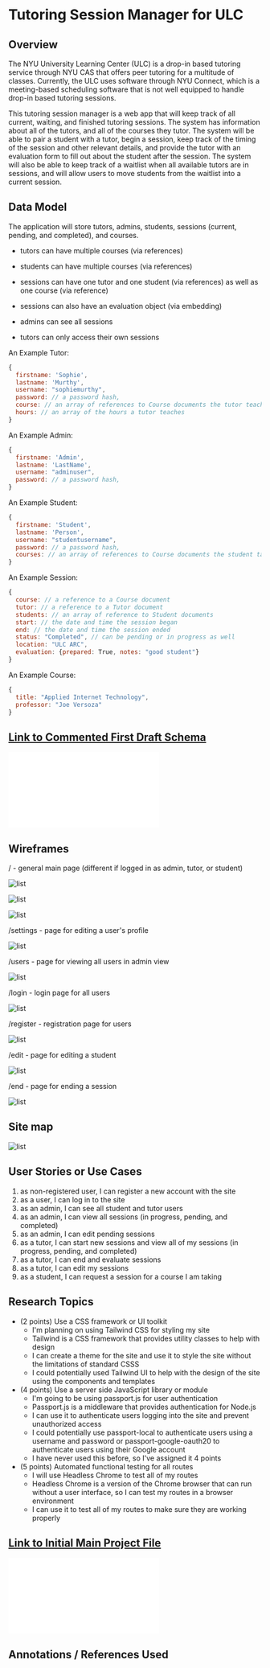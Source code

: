 
# Tutoring Session Manager for ULC

## Overview


The NYU University Learning Center (ULC) is a drop-in based tutoring service through NYU CAS that offers peer tutoring for a multitude of classes. Currently, the ULC uses software through NYU Connect, which is a meeting-based scheduling software that is not well equipped to handle drop-in based tutoring sessions.

This tutoring session manager is a web app that will keep track of all current, waiting, and finished tutoring sessions. The system has information about all of the tutors, and all of the courses they tutor. The system will be able to pair a student with a tutor, begin a session, keep track of the timing of the session and other relevant details, and provide the tutor with an evaluation form to fill out about the student after the session. The system will also be able to keep track of a waitlist when all available tutors are in sessions, and will allow users to move students from the waitlist into a current session. 



## Data Model

The application will store tutors, admins, students, sessions (current, pending, and completed), and courses.

* tutors can have multiple courses (via references)
* students can have multiple courses (via references)
* sessions can have one tutor and one student (via references) as well as one course (via reference)
* sessions can also have an evaluation object (via embedding)

* admins can see all sessions
* tutors can only access their own sessions

An Example Tutor:

```javascript
{
  firstname: 'Sophie',
  lastname: 'Murthy',
  username: "sophiemurthy",
  password: // a password hash,
  course: // an array of references to Course documents the tutor teaches,
  hours: // an array of the hours a tutor teaches
}
```

An Example Admin:

```javascript
{
  firstname: 'Admin',
  lastname: 'LastName',
  username: "adminuser",
  password: // a password hash,
}
```

An Example Student:

```javascript
{
  firstname: 'Student',
  lastname: 'Person',
  username: "studentusername",
  password: // a password hash,
  courses: // an array of references to Course documents the student takes,
}
```

An Example Session:

```javascript
{
  course: // a reference to a Course document
  tutor: // a reference to a Tutor document
  students: // an array of reference to Student documents
  start: // the date and time the session began
  end: // the date and time the session ended
  status: "Completed", // can be pending or in progress as well
  location: "ULC ARC",
  evaluation: {prepared: True, notes: "good student"}
}
```

An Example Course:

```javascript
{
  title: "Applied Internet Technology",
  professor: "Joe Versoza"
}
```


## [Link to Commented First Draft Schema](db.mjs) 

![link to db.mjs](db.mjs)

## Wireframes

/ - general main page 
(different if logged in as admin, tutor, or student)

![list](documentation/student.png)

![list](documentation/admin.png)

![list](documentation/tutor.png)

/settings - page for editing a user's profile

![list](documentation/settings.png)

/users - page for viewing all users in admin view

![list](documentation/users.png)

/login - login page for all users

![list](documentation/login.png)

/register - registration page for users

![list](documentation/register.png)

/edit - page for editing a student

![list](documentation/edit.png)

/end - page for ending a session

![list](documentation/end.png)

## Site map

![list](documentation/sitemap.png)



## User Stories or Use Cases

1. as non-registered user, I can register a new account with the site
2. as a user, I can log in to the site 
3. as an admin, I can see all student and tutor users
4. as an admin, I can view all sessions (in progress, pending, and completed)
5. as an admin, I can edit pending sessions
6. as a tutor, I can start new sessions and view all of my sessions (in progress, pending, and completed)
7. as a tutor, I can end and evaluate sessions 
8. as a tutor, I can edit my sessions 
9. as a student, I can request a session for a course I am taking

## Research Topics

* (2 points) Use a CSS framework or UI toolkit
    * I'm planning on using Tailwind CSS for styling my site
    * Tailwind is a CSS framework that provides utility classes to help with design
    * I can create a theme for the site and use it to style the site without the limitations of standard CSSS
    * I could potentially used Tailwind UI to help with the design of the site using the components and templates
* (4 points) Use a server side JavaScript library or module
    * I'm going to be using passport.js for user authentication
    * Passport.js is a middleware that provides authentication for Node.js
    * I can use it to authenticate users logging into the site and prevent unauthorized access
    * I could potentially use passport-local to authenticate users using a username and password or passport-google-oauth20 to authenticate users using their Google account
    * I have never used this before, so I've assigned it 4 points
* (5 points) Automated functional testing for all routes
    * I will use Headless Chrome to test all of my routes
    * Headless Chrome is a version of the Chrome browser that can run without a user interface, so I can test my routes in a browser environment
    * I can use it to test all of my routes to make sure they are working properly

## [Link to Initial Main Project File](app.mjs) 

![link to app.mjs](app.mjs)

## Annotations / References Used


